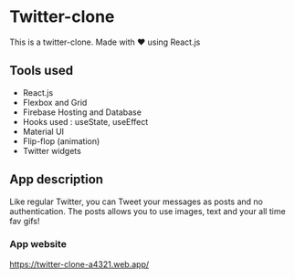 # Twitter-clone
This is a twitter-clone. Made with ❤ using React.js

## Tools used

- React.js
- Flexbox and Grid
- Firebase Hosting and Database
- Hooks used : useState, useEffect
- Material UI
- Flip-flop (animation)
- Twitter widgets

## App description

Like regular Twitter, you can Tweet your messages as posts and no authentication. The posts allows you to use images, text and your all time fav gifs!

### App website

https://twitter-clone-a4321.web.app/
